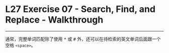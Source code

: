 # L27 Exercise 07 - Search, Find, and Replace - Walkthrough
---

通常，完整单词匹配除了使用 <kbd>\*</kbd> 或 <kbd>#</kbd> 外，还可以在待检索的英文单词后面跟一个空格 `<space>`。
